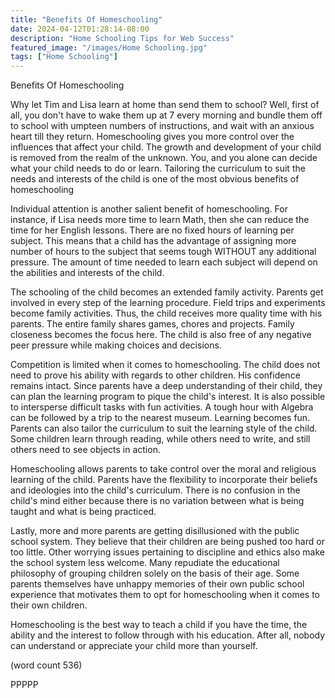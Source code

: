 ```yaml
---
title: "Benefits Of Homeschooling"
date: 2024-04-12T01:28:14-08:00
description: "Home Schooling Tips for Web Success"
featured_image: "/images/Home Schooling.jpg"
tags: ["Home Schooling"]
---
```


Benefits Of Homeschooling

Why let Tim and Lisa learn at home than send them to school? 
Well, first of all, you don't have to wake them up at 7 every 
morning and bundle them off to school with umpteen numbers of 
instructions, and wait with an anxious heart till they return. 
Homeschooling gives you more control over the influences that 
affect your child. The growth and development of your child 
is removed from the realm of the unknown. You, and you alone 
can decide what your child needs to do or learn. Tailoring 
the curriculum to suit the needs and interests of the child 
is one of the most obvious benefits of homeschooling

Individual attention is another salient benefit of 
homeschooling. For instance, if Lisa needs more time to learn 
Math, then she can reduce the time for her English lessons. 
There are no fixed hours of learning per subject. This means 
that a child has the advantage of assigning more number of 
hours to the subject that seems tough WITHOUT any additional 
pressure. The amount of time needed to learn each subject 
will depend on the abilities and interests of the child. 

The schooling of the child becomes an extended family activity. 
Parents get involved in every step of the learning procedure. 
Field trips and experiments become family activities. Thus, 
the child receives more quality time with his parents. The 
entire family shares games, chores and projects. Family 
closeness becomes the focus here. The child is also free of 
any negative peer pressure while making choices and decisions.

Competition is limited when it comes to homeschooling. The 
child does not need to prove his ability with regards to other 
children. His confidence remains intact. Since parents have a 
deep understanding of their child, they can plan the learning 
program to pique the child's interest. It is also possible to 
intersperse difficult tasks with fun activities. A tough hour 
with Algebra can be followed by a trip to the nearest museum. 
Learning becomes fun. Parents can also tailor the curriculum to 
suit the learning style of the child. Some children learn through 
reading, while others need to write, and still others need to see 
objects in action. 

Homeschooling allows parents to take control over the moral and 
religious learning of the child. Parents have the flexibility to 
incorporate their beliefs and ideologies into the child's curriculum. 
There is no confusion in the child's mind either because there is 
no variation between what is being taught and what is being practiced. 

Lastly, more and more parents are getting disillusioned with the 
public school system. They believe that their children are being 
pushed too hard or too little. Other worrying issues pertaining to 
discipline and ethics also make the school system less welcome. Many 
repudiate the educational philosophy of grouping children solely on 
the basis of their age. Some parents themselves have unhappy memories 
of their own public school experience that motivates them to opt for 
homeschooling when it comes to their own children.  

Homeschooling is the best way to teach a child if you have the time, 
the ability and the interest to follow through with his education. After 
all, nobody can understand or appreciate your child more than yourself. 

(word count 536)

PPPPP



